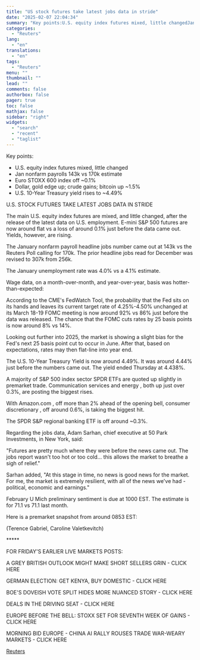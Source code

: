 ```yaml
---
title: "US stock futures take latest jobs data in stride"
date: "2025-02-07 22:04:34"
summary: "Key points:U.S. equity index futures mixed, little changedJan nonfarm payrolls 143k vs 170k estimateEuro STOXX 600 index off ~0.1%Dollar, gold edge up; crude gains; bitcoin up ~1.5%U.S. 10-Year Treasury yield rises to ~4.49%U.S. STOCK FUTURES TAKE LATEST JOBS DATA IN STRIDE The main U.S. equity index futures are mixed, and..."
categories:
  - "Reuters"
lang:
  - "en"
translations:
  - "en"
tags:
  - "Reuters"
menu: ""
thumbnail: ""
lead: ""
comments: false
authorbox: false
pager: true
toc: false
mathjax: false
sidebar: "right"
widgets:
  - "search"
  - "recent"
  - "taglist"
---
```


Key points:

* U.S. equity index futures mixed, little changed
* Jan nonfarm payrolls 143k vs 170k estimate
* Euro STOXX 600 index off ~0.1%
* Dollar, gold edge up; crude gains; bitcoin up ~1.5%
* U.S. 10-Year Treasury yield rises to ~4.49%

U.S. STOCK FUTURES TAKE LATEST JOBS DATA IN STRIDE

The main U.S. equity index futures are mixed, and little changed, after the release of the latest data on U.S. employment. E-mini S&P 500 futures are now around flat vs a loss of around 0.1% just before the data came out. Yields, however, are rising.

The January nonfarm payroll headline jobs number came out at 143k vs the Reuters Poll calling for 170k. The prior headline jobs read for December was revised to 307k from 256k.

The January unemployment rate was 4.0% vs a 4.1% estimate.

Wage data, on a month-over-month, and year-over-year, basis was hotter-than-expected:

According to the CME's FedWatch Tool, the probability that the Fed sits on its hands and leaves its current target rate of 4.25%-4.50% unchanged at its March 18-19 FOMC meeting is now around 92% vs 86% just before the data was released. The chance that the FOMC cuts rates by 25 basis points is now around 8% vs 14%.

Looking out further into 2025, the market is showing a slight bias for the Fed's next 25 basis point cut to occur in June. After that, based on expectations, rates may then flat-line into year end.

The U.S. 10-Year Treasury Yield is now around 4.49%. It was around 4.44% just before the numbers came out. The yield ended Thursday at 4.438%.

A majority of S&P 500 index sector SPDR ETFs are quoted up slightly in premarket trade. Communication services and energy , both up just over 0.3%, are posting the biggest rises.

With Amazon.com , off more than 2% ahead of the opening bell, consumer discretionary , off around 0.6%, is taking the biggest hit.

The SPDR S&P regional banking ETF is off around ~0.3%.

Regarding the jobs data, Adam Sarhan, chief executive at 50 Park Investments, in New York, said:

"Futures are pretty much where they were before the news came out. The jobs report wasn't too hot or too cold... this allows the market to breathe a sigh of relief."

Sarhan added, "At this stage in time, no news is good news for the market. For me, the market is extremely resilient, with all of the news we've had - political, economic and earnings."

February U Mich preliminary sentiment is due at 1000 EST. The estimate is for 71.1 vs 71.1 last month.

Here is a premarket snapshot from around 0853 EST:

(Terence Gabriel, Caroline Valetkevitch)

\*\*\*\*\*

FOR FRIDAY'S EARLIER LIVE MARKETS POSTS:

A GREY BRITISH OUTLOOK MIGHT MAKE SHORT SELLERS GRIN - CLICK HERE

GERMAN ELECTION: GET KENYA, BUY DOMESTIC - CLICK HERE

BOE'S DOVEISH VOTE SPLIT HIDES MORE NUANCED STORY - CLICK HERE

DEALS IN THE DRIVING SEAT - CLICK HERE

EUROPE BEFORE THE BELL: STOXX SET FOR SEVENTH WEEK OF GAINS - CLICK HERE

MORNING BID EUROPE - CHINA AI RALLY ROUSES TRADE WAR-WEARY MARKETS - CLICK HERE

[Reuters](https://www.tradingview.com/news/reuters.com,2025:newsml_L1N3OY0B5:0-us-stock-futures-take-latest-jobs-data-in-stride/)
